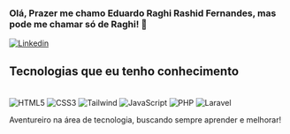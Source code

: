 ### Olá, Prazer me chamo Eduardo Raghi Rashid Fernandes, mas pode me chamar só de Raghi! 👋

[![Linkedin](https://img.shields.io/badge/LinkedIn-0077B5?style=for-the-badge&logo=linkedin&logoColor=white)](www.linkedin.com/in/eduardo-raghi-rashid-fernandes-40834a257)

## Tecnologias que eu tenho conhecimento

<div style="display: inline-block"><br/>
    <img align="center" src="https://img.shields.io/badge/HTML5-E34F26?style=for-the-badge&logo=html5&logoColor=white" alt="HTML5">
    <img align="center" src="https://img.shields.io/badge/CSS3-1572B6?style=for-the-badge&logo=css3&logoColor=white" alt="CSS3">
    <img align="center" src="https://img.shields.io/badge/Tailwind_CSS-38B2AC?style=for-the-badge&logo=tailwind-css&logoColor=white" alt="Tailwind">
    <img align="center" src="https://img.shields.io/badge/JavaScript-F7DF1E?style=for-the-badge&logo=javascript&logoColor=black" alt="JavaScript">
    <img align="center" src="https://img.shields.io/badge/PHP-777BB4?style=for-the-badge&logo=php&logoColor=white" alt="PHP">
    <img align="center" src="https://img.shields.io/badge/Laravel-FF2D20?style=for-the-badge&logo=laravel&logoColor=white" alt="Laravel">
</div></br>

Aventureiro na área de tecnologia, buscando sempre aprender e melhorar!
